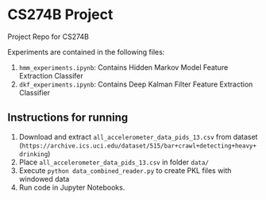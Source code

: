 # CS274B Project 
Project Repo for CS274B

Experiments are contained in the following files:
1. `hmm_experiments.ipynb`: Contains Hidden Markov Model Feature Extraction Classifer
2. `dkf_experiments.ipynb`: Contains Deep Kalman Filter Feature Extraction Classifier

## Instructions for running
1. Download and extract `all_accelerometer_data_pids_13.csv` from dataset (`https://archive.ics.uci.edu/dataset/515/bar+crawl+detecting+heavy+drinking`)
2. Place `all_accelerometer_data_pids_13.csv` in folder `data/`
3. Execute `python data_combined_reader.py` to create PKL files with windowed data
4. Run code in Jupyter Notebooks.
